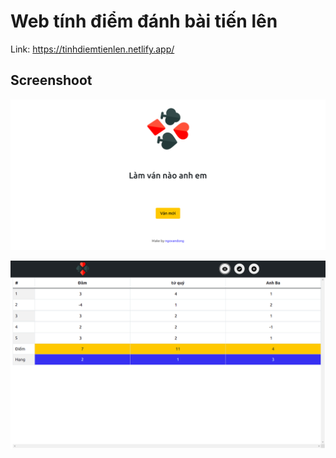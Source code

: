 # Web tính điểm đánh bài tiến lên

Link: https://tinhdiemtienlen.netlify.app/

## Screenshoot

![home](https://github.com/ngovandong/BigTwoGameCalculator/blob/main/img/home.png)

![play](https://github.com/ngovandong/BigTwoGameCalculator/blob/main/img/play.png)


